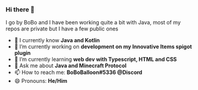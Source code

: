 ### Hi there 👋

I go by BoBo and I have been working quite a bit with Java, most of my repos are private but I have a few public ones

- 🧠 I currently know **Java and Kotlin**
- 🔭 I’m currently working on **development on my Innovative Items spigot plugin**
- 🌱 I’m currently learning **web dev with Typescript, HTML and CSS**
- 💬 Ask me about **Java and Minecraft Protocol**
- 📫 How to reach me: **BoBoBalloon#5336 @Discord**
- 😄 Pronouns: **He/Him**

<!--
**BoBoBalloon/BoBoBalloon** is a ✨ _special_ ✨ repository because its `README.md` (this file) appears on your GitHub profile.

Here are some ideas to get you started:

- 🔭 I’m currently working on ...
- 🌱 I’m currently learning ...
- 👯 I’m looking to collaborate on ...
- 🤔 I’m looking for help with ...
- 💬 Ask me about ...
- 📫 How to reach me: ...
- 😄 Pronouns: ...
- ⚡ Fun fact: ...
-->
